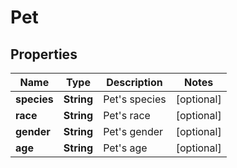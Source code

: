 
# Pet

## Properties
Name | Type | Description | Notes
------------ | ------------- | ------------- | -------------
**species** | **String** | Pet&#39;s species |  [optional]
**race** | **String** | Pet&#39;s race |  [optional]
**gender** | **String** | Pet&#39;s gender |  [optional]
**age** | **String** | Pet&#39;s age |  [optional]



